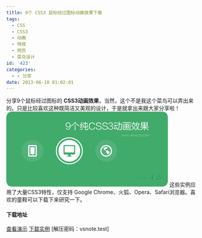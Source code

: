 ```yaml
---
title: 9个 CSS3 鼠标经过图标动画效果下载
tags:
  - CSS
  - CSS3
  - 动画
  - 特效
  - 网页
  - 菜鸟设计
id: '423'
categories:
  - - 分享
date: 2013-06-10 01:02:01
---
```


分享9个鼠标经过图标的 **CSS3动画效果**，当然，这个不是我这个菜鸟可以弄出来的。只是比较喜欢这种既简洁又美观的设计，于是就拿出来跟大家分享啦！ [![9css3hover](../images/uploads/2013/06/9css3hover.jpg)](http://vsnote.test/9-css3-hover-ico.html/9css3hover) 这些实例应用了大量CSS3特性，仅支持 Google Chrome、火狐、Opera、Safari浏览器。喜欢的童鞋可以下载下来研究一下。

#### 下载地址

[查看演示](http://vsnote.test/demo/9-css3-hover "9个css3鼠标经过图标动画效果") [下载实例](http://pan.baidu.com/share/link?shareid=1518972242&uk=1796312283 "百度网盘下载") \[解压密码：vsnote.test\]